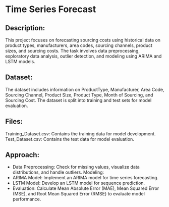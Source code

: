# Time Series Forecast

## Description:
This project focuses on forecasting sourcing costs using historical data on product types, manufacturers, area codes, sourcing channels, product sizes, and sourcing costs. The task involves data preprocessing, exploratory data analysis, outlier detection, and modeling using ARIMA and LSTM models.

## Dataset:
The dataset includes information on ProductType, Manufacturer, Area Code, Sourcing Channel, Product Size, Product Type, Month of Sourcing, and Sourcing Cost. The dataset is split into training and test sets for model evaluation.

## Files:
Training_Dataset.csv: Contains the training data for model development.
Test_Dataset.csv: Contains the test data for model evaluation.

## Approach:
* Data Preprocessing: Check for missing values, visualize data distributions, and handle outliers.
Modeling:
* ARIMA Model: Implement an ARIMA model for time series forecasting.
* LSTM Model: Develop an LSTM model for sequence prediction.
* Evaluation: Calculate Mean Absolute Error (MAE), Mean Squared Error (MSE), and Root Mean Squared Error (RMSE) to evaluate model performance.

